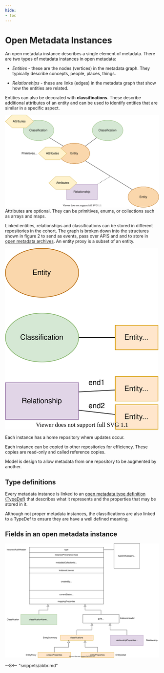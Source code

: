 ```yaml
---
hide:
- toc
---
```


<!-- SPDX-License-Identifier: CC-BY-4.0 -->
<!-- Copyright Contributors to the ODPi Egeria project. -->

# Open Metadata Instances

An open metadata instance describes a single element of metadata.
There are two types of metadata instances in open metadata:

- *Entities* - these are the nodes (vertices) in the metadata graph.  They typically describe concepts, people,
places, things.

- *Relationships* - these are links (edges) in the metadata graph that show how the entities are related.

Entities can also be decorated with **classifications**.  These describe additional attributes of an entity
and can be used to identify entities that are similar in a specific aspect.

![Figure 1](open-metadata-instances.svg)
Attributes are optional. They can be primitives, enums, or collections such as arrays and maps.

Linked entities, relationships and classifications can be stored in different repositories in the cohort.
The graph is broken down into the structures shown in figure 2 to send as events, pass over APIS and and to store in [open metadata archives](/egeria-docs/concepts/open-metadata-archive).
An entity proxy is a subset of an entity.

![Figure 2](open-metadata-instances-graph-fragments.svg)

Each instance has a home repository where updates occur.

Each instance can be copied to other repositories for efficiency.  These copies are read-only and called reference copies.

Model is design to allow metadata from one repository to be augmented by another. 

## Type definitions

Every metadata instance is linked to an [open metadata type definition (TypeDef)](/egeria-docs/concepts/open-metadata-type-definitions)
that describes what it represents and the properties that may be stored in it.

Although not proper metadata instances, the classifications are also linked to a TypeDef to ensure they
are have a well defined meaning.

## Fields in an open metadata instance

![Figure 3](open-metadata-instances-structure.svg)


--8<-- "snippets/abbr.md"